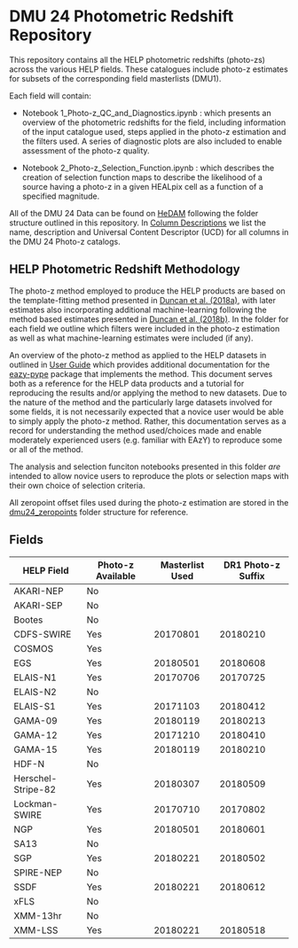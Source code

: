 # DMU 24 Photometric Redshift Repository

This repository contains all the HELP photometric redshifts (photo-zs) across the various HELP fields. These catalogues include photo-z estimates for subsets of the corresponding field masterlists (DMU1).

Each field will contain:

- Notebook 1_Photo-z_QC_and_Diagnostics.ipynb : which presents an overview of the photometric redshifts for the field, including information of the input catalogue used, steps applied in the photo-z estimation and the filters used. A series of diagnostic plots are also included to enable assessment of the photo-z quality.

- Notebook 2_Photo-z_Selection_Function.ipynb : which describes the creation of selection function maps to describe the likelihood of a source having a photo-z in a given HEALpix cell as a function of a specified magnitude.

All of the DMU 24 Data can be found on [HeDAM](http://hedam.lam.fr/HELP/dataproducts/dmu24/) following the folder structure outlined in this repository. In [Column Descriptions](https://github.com/H-E-L-P/dmu_products/tree/master/dmu24/dmu24_columns.csv) we list the name, description and Universal Content Descriptor (UCD) for all columns in the DMU 24 Photo-z catalogs.

## HELP Photometric Redshift Methodology

The photo-z method employed to produce the HELP products are based on the template-fitting method presented in [Duncan et al. (2018a)](https://ui.adsabs.harvard.edu/link_gateway/2018MNRAS.473.2655D/doi:10.1093/mnras/stx2536), with later estimates also incorporating additional machine-learning following the method based estimates presented in [Duncan et al. (2018b)](https://ui.adsabs.harvard.edu/link_gateway/2018MNRAS.477.5177D/doi:10.1093/mnras/sty940). In the folder for each field we outline which filters were included in the photo-z estimation as well as what machine-learning estimates were included (if any).

An overview of the photo-z method as applied to the HELP datasets in outlined in [User Guide](https://github.com/dunkenj/eazy-pype/blob/master/docs/UserGuide.md) which provides additional documentation for the [eazy-pype](https://github.com/dunkenj/eazy-pype) package that implements the method. This document serves both as a reference for the HELP data products and a tutorial for reproducing the results and/or applying the method to new datasets. Due to the nature of the method and the particularly large datasets involved for some fields, it is not necessarily expected that a novice user would be able to simply apply the photo-z method. Rather, this documentation serves as a record for understanding the method used/choices made and enable moderately experienced users (e.g. familiar with EAzY) to reproduce some or all of the method.

The analysis and selection funciton notebooks presented in this folder _are_ intended to allow novice users to reproduce the plots or selection maps with their own choice of selection criteria.

All zeropoint offset files used during the photo-z estimation are stored in the [dmu24_zeropoints](https://github.com/H-E-L-P/dmu_products/tree/master/dmu24/dmu24_zeropoints) folder structure for reference.



## Fields

HELP Field            | Photo-z Available | Masterlist Used | DR1 Photo-z Suffix
----------------------|-------------------|-----------------|--------------------
AKARI-NEP             | No | |
AKARI-SEP             | No | |
Bootes                | No | |
CDFS-SWIRE            | Yes | 20170801 | 20180210
COSMOS                | Yes | |
EGS                   | Yes | 20180501 | 20180608
ELAIS-N1              | Yes | 20170706 | 20170725
ELAIS-N2              | No | |
ELAIS-S1              | Yes | 20171103 | 20180412
GAMA-09               | Yes | 20180119 | 20180213
GAMA-12               | Yes | 20171210 | 20180410
GAMA-15               | Yes | 20180119 | 20180210
HDF-N                 | No | |
Herschel-Stripe-82    | Yes | 20180307 | 20180509
Lockman-SWIRE         | Yes | 20170710 | 20170802
NGP                   | Yes | 20180501 | 20180601
SA13                  | No | |
SGP                   | Yes | 20180221 | 20180502
SPIRE-NEP             | No | |
SSDF                  | Yes | 20180221 | 20180612
xFLS                  | No | |
XMM-13hr              | No | |
XMM-LSS               | Yes | 20180221 | 20180518
